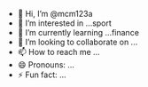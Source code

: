 - 👋 Hi, I’m @mcm123a
- 👀 I’m interested in ...sport
- 🌱 I’m currently learning ...finance
- 💞️ I’m looking to collaborate on ...
- 📫 How to reach me ...
- 😄 Pronouns: ...
- ⚡ Fun fact: ...

<!---
mcm123a/mcm123a is a ✨ special ✨ repository because its `README.md` (this file) appears on your GitHub profile.
You can click the Preview link to take a look at your changes.
--->
